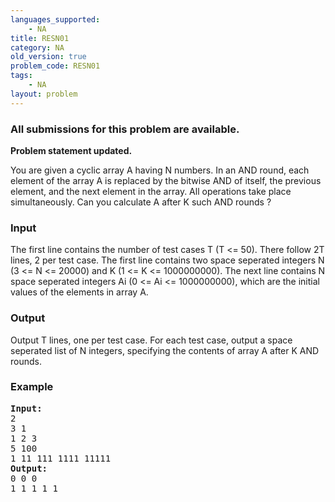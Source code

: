 ```yaml
---
languages_supported:
    - NA
title: RESN01
category: NA
old_version: true
problem_code: RESN01
tags:
    - NA
layout: problem
---
```

###  All submissions for this problem are available. 

**Problem statement updated.**

You are given a cyclic array A having N numbers. In an AND round, each element of the array A is replaced by the bitwise AND of itself, the previous element, and the next element in the array. All operations take place simultaneously. Can you calculate A after K such AND rounds ?

### Input

The first line contains the number of test cases T (T <= 50). There follow 2T lines, 2 per test case. The first line contains two space seperated integers N (3 <= N <= 20000) and K (1 <= K <= 1000000000). The next line contains N space seperated integers Ai (0 <= Ai <= 1000000000), which are the initial values of the elements in array A.

### Output

Output T lines, one per test case. For each test case, output a space seperated list of N integers, specifying the contents of array A after K AND rounds.

### Example

<pre><b>Input:</b>
2
3 1
1 2 3
5 100
1 11 111 1111 11111
<b>Output:</b>
0 0 0
1 1 1 1 1
</pre>